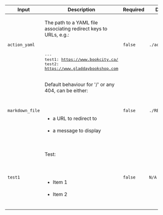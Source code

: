 |Input|Description|Required|Default|
|-----|-----------|--------|-------|
|`action_yaml`|<p>The path to a YAML file associating redirect keys to URLs, e.g.:</p><br /><pre>---<br />test1: https://www.bookcity.ca/<br />test2: https://www.gladdaybookshop.com<br /></pre>|`false`|`./action.yml`|
|`markdown_file`|<p>Default behaviour for '/' or any 404, can be either:</p><br /><ul><br /><li>a URL to redirect to</li><br /><li>a message to display</li><br /></ul>|`false`|`./README.md`|
|`test1`|<p>Test:</p><br /><ul><br /><li>Item 1</li><br /><li>Item 2</li><br /></ul>|`false`|`N/A`|
